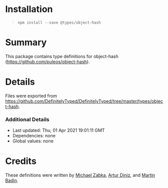 # Installation
> `npm install --save @types/object-hash`

# Summary
This package contains type definitions for object-hash (https://github.com/puleos/object-hash).

# Details
Files were exported from https://github.com/DefinitelyTyped/DefinitelyTyped/tree/master/types/object-hash.

### Additional Details
 * Last updated: Thu, 01 Apr 2021 19:01:11 GMT
 * Dependencies: none
 * Global values: none

# Credits
These definitions were written by [Michael Zabka](https://github.com/misak113), [Artur Diniz](https://github.com/artdiniz), and [Martin Badin](https://github.com/martin-badin).
